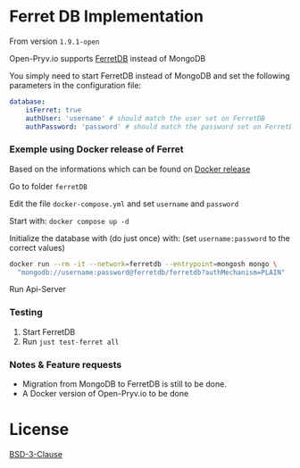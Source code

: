 # Ferret DB Implementation

From version `1.9.1-open`

Open-Pryv.io supports [FerretDB](https://www.ferretdb.com) instead of MongoDB 

You simply need to start FerretDB instead of MongoDB and set the following parameters in the configuration file:

```yaml
database:
	isFerret: true
	authUser: 'username' # should match the user set on FerretDB
	authPassword: 'password' # should match the password set on FerretDB
```

### Exemple using Docker release of Ferret

Based on the informations which can be found on  [Docker release](https://docs.ferretdb.io/quickstart-guide/docker/)

Go to folder `ferretDB`

Edit the file `docker-compose.yml`  and set `username` and `password`

Start with: `docker compose up -d`

Initialize the database with (do just once) with: (set `username:password` to the correct values)

```bash
docker run --rm -it --network=ferretdb --entrypoint=mongosh mongo \
  "mongodb://username:password@ferretdb/ferretdb?authMechanism=PLAIN"
```

Run Api-Server

### Testing

1. Start FerretDB
2. Run `just test-ferret all`

### Notes & Feature requests

- Migration from MongoDB to FerretDB is still to be done. 
- A Docker version of Open-Pryv.io to be done



# License

[BSD-3-Clause](LICENSE)
